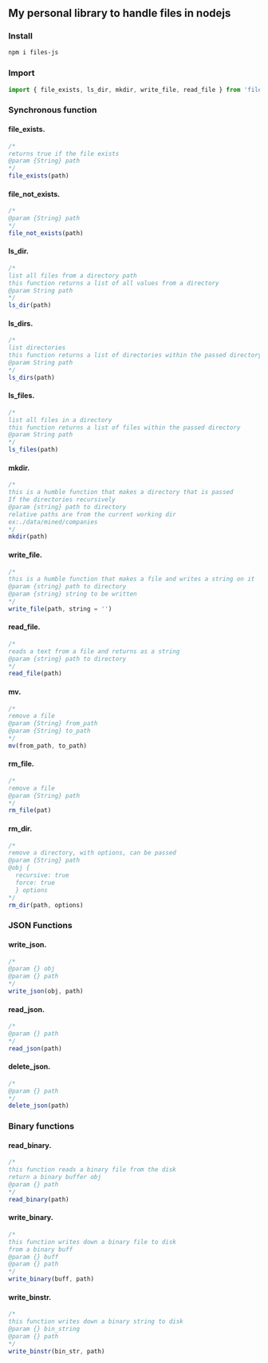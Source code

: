 # 

## My personal library to handle files in nodejs 

### Install
```bash
npm i files-js
```

### Import
```javascript
import { file_exists, ls_dir, mkdir, write_file, read_file } from 'files-js';
```

### Synchronous function

#### file_exists. 
```javascript
/*
returns true if the file exists
@param {String} path
*/
file_exists(path)
```


#### file_not_exists.
```javascript
/*
@param {String} path
*/
file_not_exists(path)
```


#### ls_dir.
```javascript
/*
list all files from a directory path
this function returns a list of all values from a directory
@param String path
*/
ls_dir(path)
```


#### ls_dirs.
```javascript
/*
list directories
this function returns a list of directories within the passed directory
@param String path
*/
ls_dirs(path)
```


#### ls_files.
```javascript
/*
list all files in a directory
this function returns a list of files within the passed directory
@param String path
*/
ls_files(path)
```


#### mkdir.
```javascript
/*
this is a humble function that makes a directory that is passed
If the directories recursively
@param {string} path to directory
relative paths are from the current working dir
ex:./data/mined/companies
*/
mkdir(path)
```


#### write_file.
```javascript
/*
this is a humble function that makes a file and writes a string on it
@param {string} path to directory
@param {string} string to be written
*/
write_file(path, string = '')
```


#### read_file.
```javascript
/*
reads a text from a file and returns as a string
@param {string} path to directory
*/
read_file(path)
```


#### mv.
```javascript
/*
remove a file
@param {String} from_path
@param {String} to_path
*/
mv(from_path, to_path)
```


#### rm_file.
```javascript
/*
remove a file
@param {String} path
*/
rm_file(pat)
```


#### rm_dir.
```javascript
/*
remove a directory, with options, can be passed
@param {String} path
@obj {
  recursive: true
  force: true
  } options
*/
rm_dir(path, options)
```
   
### JSON Functions

#### write_json.
```javascript
/*
@param {} obj
@param {} path
*/
write_json(obj, path) 
```   

#### read_json.
```javascript
/*
@param {} path
*/
read_json(path)
```
   

#### delete_json.
```javascript
/*
@param {} path
*/
delete_json(path)
```

### Binary functions

#### read_binary.
```javascript
/*
this function reads a binary file from the disk
return a binary buffer obj
@param {} path
*/
read_binary(path)
```


#### write_binary.
```javascript
/*
this function writes down a binary file to disk
from a binary buff
@param {} buff
@param {} path
*/
write_binary(buff, path)
```
   

#### write_binstr.
```javascript
/*
this function writes down a binary string to disk
@param {} bin_string
@param {} path
*/
write_binstr(bin_str, path)
```
